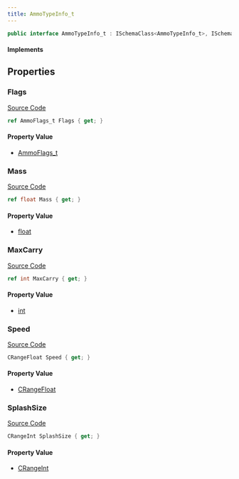 ```yaml
---
title: AmmoTypeInfo_t
---
```


```csharp
public interface AmmoTypeInfo_t : ISchemaClass<AmmoTypeInfo_t>, ISchemaField, ISchemaClass, INativeHandle
```

#### Implements

## Properties

### Flags

[Source Code](https://github.com/swiftly-solution/swiftlys2/blob/main/managed/src/SwiftlyS2.Generated/Schemas/Interfaces/AmmoTypeInfo_t.cs#L21)

```csharp
ref AmmoFlags_t Flags { get; }
```

#### Property Value

- [AmmoFlags_t](/docs/api/shared/schemadefinitions/ammoflags_t)

### Mass

[Source Code](https://github.com/swiftly-solution/swiftlys2/blob/main/managed/src/SwiftlyS2.Generated/Schemas/Interfaces/AmmoTypeInfo_t.cs#L23)

```csharp
ref float Mass { get; }
```

#### Property Value

- [float](https://learn.microsoft.com/dotnet/api/system.single)

### MaxCarry

[Source Code](https://github.com/swiftly-solution/swiftlys2/blob/main/managed/src/SwiftlyS2.Generated/Schemas/Interfaces/AmmoTypeInfo_t.cs#L17)

```csharp
ref int MaxCarry { get; }
```

#### Property Value

- [int](https://learn.microsoft.com/dotnet/api/system.int32)

### Speed

[Source Code](https://github.com/swiftly-solution/swiftlys2/blob/main/managed/src/SwiftlyS2.Generated/Schemas/Interfaces/AmmoTypeInfo_t.cs#L25)

```csharp
CRangeFloat Speed { get; }
```

#### Property Value

- [CRangeFloat](/docs/api/shared/schemadefinitions/crangefloat)

### SplashSize

[Source Code](https://github.com/swiftly-solution/swiftlys2/blob/main/managed/src/SwiftlyS2.Generated/Schemas/Interfaces/AmmoTypeInfo_t.cs#L19)

```csharp
CRangeInt SplashSize { get; }
```

#### Property Value

- [CRangeInt](/docs/api/shared/schemadefinitions/crangeint)

